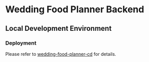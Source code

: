 # Wedding Food Planner Backend

## Local Development Environment

### Deployment

Please refer to [wedding-food-planner-cd](https://github.com/mor4thii/wedding-food-planner-cd) for details.
